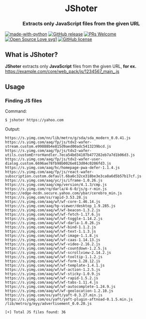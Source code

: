 <h1 align="center">JShoter</h1>
<h3 align="center">Extracts only JavaScript files from the given URL</h3>

[![made-with-python](https://img.shields.io/badge/Made%20with-Python-1f425f.svg)](https://www.python.org/)
[![GitHub release](https://img.shields.io/github/release/DevanshRaghav75/JShoter.svg)](https://GitHub.com/DevanshRaghav75/JShoter/releases/)
[![PRs Welcome](https://img.shields.io/badge/PRs-welcome-brightgreen.svg?style=flat-square)](http://makeapullrequest.com)
[![Open Source Love svg1](https://badges.frapsoft.com/os/v1/open-source.svg?v=103)](https://github.com/ellerbrock/open-source-badges/)
[![GitHub license](https://img.shields.io/github/license/DevanshRaghav75/JShoter.svg)](https://github.com/DevanshRaghav75/JShoter/blob/master/LICENSE.md)

## What is JShoter?

**JShoter** extracts only **JavaScript** files from the given URL, **for ex.** https://example.com/core/web_pack/js/1234567_main_.js

## Usage

### Finding JS files

Command:
```
$ jshoter https://yahoo.com
```

Output:
```
https://s.yimg.com/nn/lib/metro/g/sda/sda_modern_0.0.41.js
https://s.yimg.com/aaq/fp/js/tdv2-wafer-stream.custom.e99888b4e815d9aed00adc5413239bcd.js
https://s.yimg.com/aaq/fp/js/tdv2-wafer-utils.customErrorHandler.7eca54bd34107b477282eb7a7d1b06d3.js
https://s.yimg.com/aaq/fp/js/tdv2-wafer-user-dialog.custom.6696ae78fb98b0026e813d04c0206fd3.js
https://s.yimg.com/aaq/hc/homepage-pwa-defer-1.1.4.js
https://s.yimg.com/aaq/fp/js/react-wafer-subscription.custom.default.6ba6c32ce318be3e3ca8a6d5b57b17cf.js
https://s.yimg.com/aaq/yc/js/iframe-1.0.26.js
https://s.yimg.com/aaq/cmp/version/4.1.3/cmp.js
https://s.yimg.com/rq/darla/4-6-0/js/g-r-min.js
https://edge-mcdn.secure.yahoo.com/ybar/cerebro_min.js
https://s.yimg.com/ss/rapid-3.53.28.js
https://s.yimg.com/aaq/wf/wf-core-1.46.14.js
https://s.yimg.com/aaq/hp-viewer/desktop_1.9.285.js
https://s.yimg.com/aaq/wf/wf-beacon-1.3.2.js
https://s.yimg.com/aaq/wf/wf-fetch-1.17.6.js
https://s.yimg.com/aaq/wf/wf-toggle-1.14.2.js
https://s.yimg.com/aaq/wf/wf-darla-1.0.26.js
https://s.yimg.com/aaq/wf/wf-bind-1.1.2.js
https://s.yimg.com/aaq/wf/wf-text-1.1.3.js
https://s.yimg.com/aaq/wf/wf-image-1.1.8.js
https://s.yimg.com/aaq/wf/wf-caas-1.14.13.js
https://s.yimg.com/aaq/wf/wf-video-2.16.2.js
https://s.yimg.com/aaq/wf/wf-countdown-1.2.5.js
https://s.yimg.com/aaq/wf/wf-scrollview-2.14.2.js
https://s.yimg.com/aaq/wf/wf-tooltip-1.1.2.js
https://s.yimg.com/aaq/wf/wf-form-1.28.12.js
https://s.yimg.com/aaq/wf/wf-template-1.4.1.js
https://s.yimg.com/aaq/wf/wf-action-1.2.5.js
https://s.yimg.com/aaq/wf/wf-sticky-1.0.9.js
https://s.yimg.com/aaq/wf/wf-rapid-1.5.2.js
https://s.yimg.com/aaq/wf/wf-tabs-1.11.4.js
https://s.yimg.com/aaq/wf/wf-autocomplete-1.24.9.js
https://s.yimg.com/aaq/wf/wf-geolocation-1.2.10.js
https://s.yimg.com/os/yaft/yaft-0.3.27.min.js
https://s.yimg.com/os/yaft/yaft-plugin-aftnoad-0.1.5.min.js
/lib/metro/g/myy/advertisement_0.0.20.js

[+] Total JS files found: 36

```
